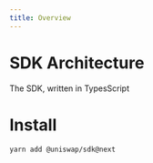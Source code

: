 ```yaml
---
title: Overview
---
```


# SDK Architecture

The SDK, written in TypesScript

# Install

`yarn add @uniswap/sdk@next`
